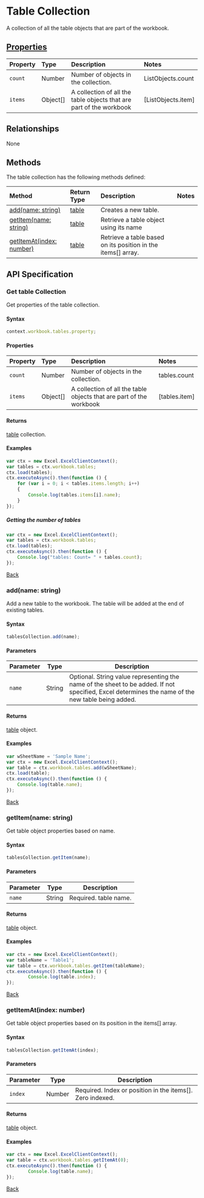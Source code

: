 # Table Collection

A collection of all the table objects that are part of the workbook. 

## [Properties](#get-table-collection)

| Property         | Type    |Description|Notes |
|:-----------------|:--------|:----------|:-----|
|`count`| Number   | Number of objects in the collection.|ListObjects.count|
|`items`| Object[] | A collection of all the table objects that are part of the workbook|[ListObjects.item] |

## Relationships

None

## Methods

The table collection has the following methods defined:

| Method     | Return Type    |Description|Notes  |
|:-----------------|:--------|:----------|:------|
|[add(name: string)](#addname-string)| [table](table.md)              |Creates a new table. ||
|[getItem(name: string)](#getitemname-string)| [table](table.md)      |Retrieve a table object using its name||
|[getItemAt(index: number)](#getitematindex-number)| [table](table.md)     |Retrieve a table based on its position in the items[] array.||


## API Specification 

### Get table Collection

Get properties of the table collection. 

#### Syntax
```js
context.workbook.tables.property;
```

#### Properties

| Property         | Type    |Description|Notes |
|:-----------------|:--------|:----------|:-----|
|`count`| Number   | Number of objects in the collection.|tables.count|
|`items`| Object[] | A collection of all the table objects that are part of the workbook|[tables.item] |


#### Returns

[table](table.md) collection. 

#### Examples

```js
var ctx = new Excel.ExcelClientContext();
var tables = ctx.workbook.tables;
ctx.load(tables);
ctx.executeAsync().then(function () {
	for (var i = 0; i < tables.items.length; i++)
	{
		Console.log(tables.items[i].name);
	}
});
```

##### Getting the number of tables

```js
var ctx = new Excel.ExcelClientContext();
var tables = ctx.workbook.tables;
ctx.load(tables);
ctx.executeAsync().then(function () {
	Console.log("tables: Count= " + tables.count);
});

```
[Back](#properties)

### add(name: string)

Add a new table to the workbook. The table will be added at the end of existing tables.

#### Syntax
```js
tablesCollection.add(name);
```

#### Parameters

Parameter       | Type   | Description
--------------- | ------ | ------------
`name`  | String| Optional. String value representing the name of the sheet to be added. If not specified, Excel determines the name of the new table being added. 

#### Returns
[table](table.md) object.

#### Examples

```js
var wSheetName = 'Sample Name';
var ctx = new Excel.ExcelClientContext();
var table = ctx.workbook.tables.add(wSheetName);
ctx.load(table);
ctx.executeAsync().then(function () {
	Console.log(table.name);
});
```
[Back](#methods)

### getItem(name: string)

Get table object properties based on name.

#### Syntax
```js
tablesCollection.getItem(name);
```

#### Parameters

Parameter       | Type  | Description
--------------- | ------ | ------------
 `name`| String | Required. table name. 

#### Returns

[table](table.md) object.

#### Examples
```js
var ctx = new Excel.ExcelClientContext();
var tableName = 'Table1';
var table = ctx.workbook.tables.getItem(tableName);
ctx.executeAsync().then(function () {
		Console.log(table.index);
});
```
[Back](#methods)


### getItemAt(index: number)

Get table object properties based on its position in the items[] array. 

#### Syntax
```js
tablesCollection.getItemAt(index);
```

#### Parameters

Parameter       | Type  | Description
--------------- | ------ | ------------
 `index`| Number | Required. Index or position in the items[]. Zero indexed.

#### Returns

[table](table.md) object.

#### Examples
```js
var ctx = new Excel.ExcelClientContext();
var table = ctx.workbook.tables.getItemAt(0);
ctx.executeAsync().then(function () {
		Console.log(table.name);
});
```
[Back](#methods)

